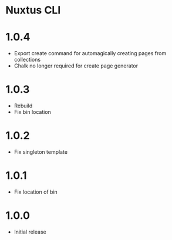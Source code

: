 # Nuxtus CLI

# 1.0.4

- Export create command for automagically creating pages from collections
- Chalk no longer required for create page generator

# 1.0.3

- Rebuild
- Fix bin location

# 1.0.2

- Fix singleton template

# 1.0.1

- Fix location of bin

# 1.0.0

- Initial release